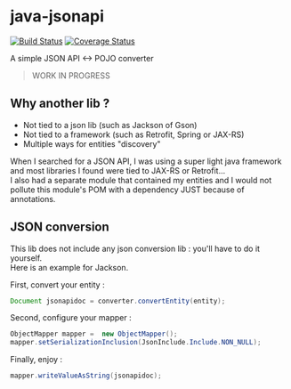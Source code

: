 # java-jsonapi

[![Build Status](https://travis-ci.org/mbarberot/java-jsonapi.svg?branch=master)](https://travis-ci.org/mbarberot/java-jsonapi)
[![Coverage Status](https://coveralls.io/repos/github/mbarberot/java-jsonapi/badge.svg?branch=master)](https://coveralls.io/github/mbarberot/java-jsonapi?branch=master)

A simple JSON API <-> POJO converter

> WORK IN PROGRESS

## Why another lib ?

- Not tied to a json lib (such as Jackson of Gson)
- Not tied to a framework (such as Retrofit, Spring or JAX-RS)
- Multiple ways for entities "discovery"

When I searched for a JSON API, I was using a super light java framework and most libraries I found were tied to JAX-RS or Retrofit...  
I also had a separate module that contained my entities and I would not pollute this module's POM with a dependency JUST because of annotations.

## JSON conversion

This lib does not include any json conversion lib : you'll have to do it yourself.  
Here is an example for Jackson.

First, convert your entity :  
```java
Document jsonapidoc = converter.convertEntity(entity);
```

Second, configure your mapper :  
```java
ObjectMapper mapper =  new ObjectMapper();
mapper.setSerializationInclusion(JsonInclude.Include.NON_NULL);
```

Finally, enjoy :  
```java
mapper.writeValueAsString(jsonapidoc);
```